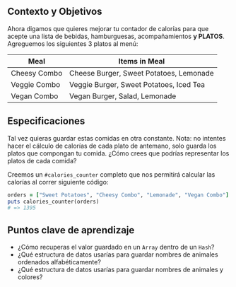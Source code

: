 ## Contexto y Objetivos

Ahora digamos que quieres mejorar tu contador de calorías para que acepte una lista de bebidas, hamburguesas, acompañamientos **y PLATOS**. Agreguemos los siguientes 3 platos al menú:

<table class="table">
  <thead>
    <tr>
      <th>Meal</th>
      <th>Items in Meal</th>
    </tr>
  </thead>
  <tbody>
    <tr>
      <td>Cheesy Combo</td>
      <td>Cheese Burger, Sweet Potatoes, Lemonade</td>
    </tr>
    <tr>
      <td>Veggie Combo</td>
      <td>Veggie Burger, Sweet Potatoes, Iced Tea</td>
    </tr>
    <tr>
      <td>Vegan Combo</td>
      <td>Vegan Burger, Salad, Lemonade</td>
    </tr>
  </tbody>
</table>

## Especificaciones

Tal vez quieras guardar estas comidas en otra constante. Nota: no intentes hacer el cálculo de calorías de cada plato de antemano, solo guarda los platos que compongan tu comida. ¿Cómo crees que podrías representar los platos de cada comida?

Creemos un `#calories_counter` completo que nos permitirá calcular las calorías al correr siguiente código:

```ruby
orders = ["Sweet Potatoes", "Cheesy Combo", "Lemonade", "Vegan Combo"]
puts calories_counter(orders)
# => 1395
```

## Puntos clave de aprendizaje

- ¿Cómo recuperas el valor guardado en un `Array` dentro de un `Hash`?
- ¿Qué estructura de datos usarías para guardar nombres de animales ordenados alfabéticamente?
- ¿Qué estructura de datos usarías para guardar nombres de animales y colores?

